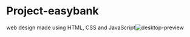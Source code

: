 # Project-easybank

web design made using HTML, CSS and JavaScript![desktop-preview](https://user-images.githubusercontent.com/73250262/139589832-d8e46ca7-73e6-4f99-9342-5c3e1aead338.jpg)
